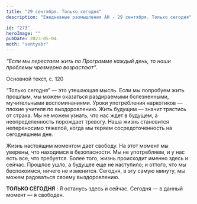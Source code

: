 ```yaml
---
title: "29 сентября. Только сегодня"
description: "Ежедневные размышления АН - 29 сентября. Только сегодня"

id: "273"
heroImage: ""
pubDate: 2023-05-04
moth: "sentyabr"
---
```


_“Если мы перестаем жить по Программе каждый день, то наши проблемы чрезмерно
возрастают”._

Основной текст, с. 120

“Только сегодня” — это утешающая мысль. Если мы попробуем жить прошлым, мы
можем оказаться раздираемыми болезненными, мучительными воспоминаниями. Уроки
употребления наркотиков — плохие учителя по выздоровлению. Жить будущим —
значит трястись от страха. Мы не можем узнать, что нас ждет в будущем, а
неопределенность порождает тревогу. Наша жизнь становится непереносимо
тяжелой, когда мы теряем сосредоточенность на сегодняшнем дне.

Жизнь настоящим моментом дает свободу. На этот момент мы уверены, что
находимся в безопасности. Мы не употребляем, и у нас есть все, что требуется.
Более того, жизнь происходит именно здесь и сейчас. Прошлое ушло, а будущее
еще не наступило; и оттого, что мы беспокоимся, ничего не изменится. Сегодня,
в эту самую минуту, мы можем радоваться своему выздоровлению.

**ТОЛЬКО СЕГОДНЯ** : Я останусь здесь и сейчас. Сегодня — в данный момент — я
свободен.
